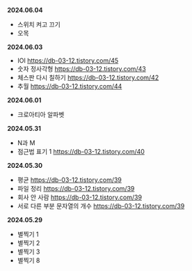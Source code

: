 **2024.06.04**
- 스위치 켜고 끄기 
- 오목

**2024.06.03**
- IOI https://db-03-12.tistory.com/45
- 숫자 정사각형 https://db-03-12.tistory.com/43
- 체스판 다시 칠하기 https://db-03-12.tistory.com/42
- 추월 https://db-03-12.tistory.com/44

**2024.06.01**
- 크로아티아 알파벳

**2024.05.31**
- N과 M
- 점근법 표기 1 https://db-03-12.tistory.com/40

**2024.05.30**
- 평균 https://db-03-12.tistory.com/39
- 파일 정리 https://db-03-12.tistory.com/39
- 회사 안 사람 https://db-03-12.tistory.com/39
- 서로 다른 부분 문자열의 개수 https://db-03-12.tistory.com/39

**2024.05.29**
- 별찍기 1 
- 별찍기 2
- 별찍기 3
- 별찍기 8
